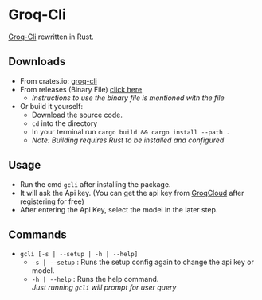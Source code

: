 # Groq-Cli

[Groq-Cli](https://github.com/Akshad135/groq-cli) rewritten in Rust.

## Downloads

- From crates.io: [groq-cli](https://crates.io/crates/groq-cli)
- From releases (Binary File) [click here](https://github.com/Akshad135/groq-cli-rust/releases/tag/v0.1.0)
  - _Instructions to use the binary file is mentioned with the file_
- Or build it yourself:
  - Download the source code.
  - `cd` into the directory
  - In your terminal run `cargo build && cargo install --path .`
  - _Note: Building requires Rust to be installed and configured_

## Usage

- Run the cmd `gcli` after installing the package.
- It will ask the Api key. (You can get the api key from [GroqCloud](https://console.groq.com/keys) after registering for free)
- After entering the Api Key, select the model in the later step.

## Commands

- `gcli [-s | --setup | -h | --help]`
  - `-s | --setup` : Runs the setup config again to change the api key or model.
  - `-h | --help` : Runs the help command. <br>
    _Just running `gcli` will prompt for user query_
